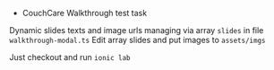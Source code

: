 - CouchCare Walkthrough test task

Dynamic slides texts and image urls managing via array `slides` in file `walkthrough-modal.ts`
Edit array slides and put images to `assets/imgs`

Just checkout and run `ionic lab`
